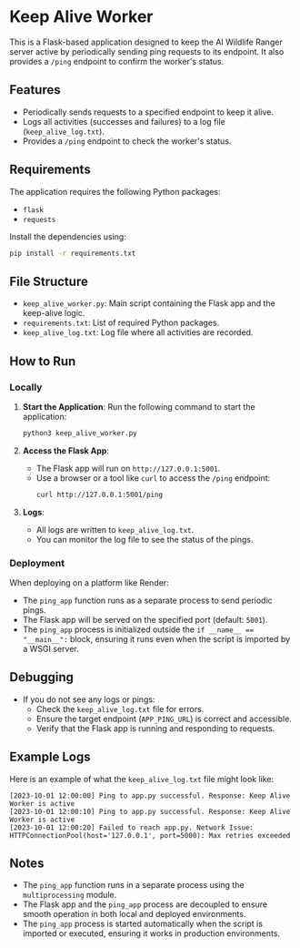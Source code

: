 # Keep Alive Worker

This is a Flask-based application designed to keep the AI Wildlife Ranger server active by periodically sending ping requests to its endpoint. It also provides a `/ping` endpoint to confirm the worker's status.

## Features

- Periodically sends requests to a specified endpoint to keep it alive.
- Logs all activities (successes and failures) to a log file (`keep_alive_log.txt`).
- Provides a `/ping` endpoint to check the worker's status.

## Requirements

The application requires the following Python packages:
- `flask`
- `requests`

Install the dependencies using:
```bash
pip install -r requirements.txt
```

## File Structure

- `keep_alive_worker.py`: Main script containing the Flask app and the keep-alive logic.
- `requirements.txt`: List of required Python packages.
- `keep_alive_log.txt`: Log file where all activities are recorded.

## How to Run

### Locally

1. **Start the Application**:
   Run the following command to start the application:
   ```bash
   python3 keep_alive_worker.py
   ```

2. **Access the Flask App**:
   - The Flask app will run on `http://127.0.0.1:5001`.
   - Use a browser or a tool like `curl` to access the `/ping` endpoint:
     ```bash
     curl http://127.0.0.1:5001/ping
     ```

3. **Logs**:
   - All logs are written to `keep_alive_log.txt`.
   - You can monitor the log file to see the status of the pings.

### Deployment

When deploying on a platform like Render:
- The `ping_app` function runs as a separate process to send periodic pings.
- The Flask app will be served on the specified port (default: `5001`).
- The `ping_app` process is initialized outside the `if __name__ == "__main__":` block, ensuring it runs even when the script is imported by a WSGI server.

## Debugging

- If you do not see any logs or pings:
  - Check the `keep_alive_log.txt` file for errors.
  - Ensure the target endpoint (`APP_PING_URL`) is correct and accessible.
  - Verify that the Flask app is running and responding to requests.

## Example Logs

Here is an example of what the `keep_alive_log.txt` file might look like:
```
[2023-10-01 12:00:00] Ping to app.py successful. Response: Keep Alive Worker is active
[2023-10-01 12:00:10] Ping to app.py successful. Response: Keep Alive Worker is active
[2023-10-01 12:00:20] Failed to reach app.py. Network Issue: HTTPConnectionPool(host='127.0.0.1', port=5000): Max retries exceeded
```

## Notes

- The `ping_app` function runs in a separate process using the `multiprocessing` module.
- The Flask app and the `ping_app` process are decoupled to ensure smooth operation in both local and deployed environments.
- The `ping_app` process is started automatically when the script is imported or executed, ensuring it works in production environments.
